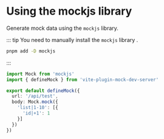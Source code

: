 # Using the mockjs library

Generate mock data using the `mockjs` library.

::: tip
You need to manually install the `mockjs` library .
```sh
pnpm add -D mockjs
```
:::

```ts
import Mock from 'mockjs'
import { defineMock } from 'vite-plugin-mock-dev-server'

export default defineMock({
  url: '/api/test',
  body: Mock.mock({
    'list|1-10': [{
      'id|+1': 1
    }]
  })
})
```
